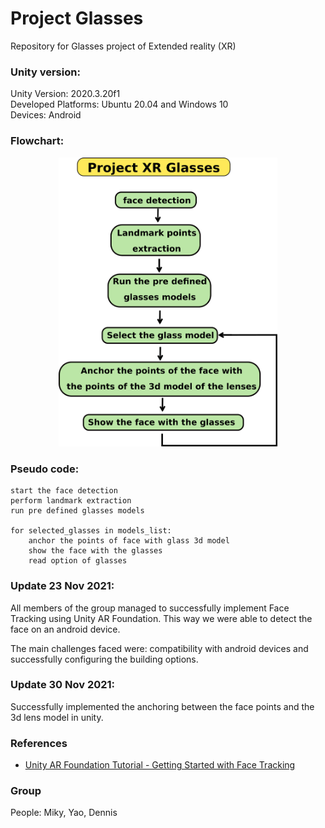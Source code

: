 # Project Glasses

Repository for Glasses project of Extended reality (XR)



### Unity version: 

Unity Version: 2020.3.20f1   
Developed Platforms: Ubuntu 20.04 and Windows 10   
Devices: Android   


### Flowchart: 

<p align="center">
<img src="imgs_/drawing.png" alt="Flowchart" width="350"/>
</p>


### Pseudo code: 

```
start the face detection
perform landmark extraction
run pre defined glasses models

for selected_glasses in models_list:
	anchor the points of face with glass 3d model
	show the face with the glasses
	read option of glasses
```


### Update 23 Nov 2021:

All members of the group managed to successfully implement Face Tracking using Unity AR Foundation. This way we were able to detect the face on an android device. 

The main challenges faced were: compatibility with android devices and successfully configuring the building options. 


### Update 30 Nov 2021:

Successfully implemented the anchoring between the face points and the 3d lens model in unity.



### References

- [Unity AR Foundation Tutorial - Getting Started with Face Tracking](https://www.youtube.com/watch?v=y0L_AdJICEU)


### Group

People: Miky, Yao, Dennis


